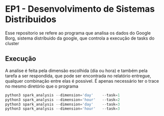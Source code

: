 # EP1 - Desenvolvimento de Sistemas Distribuidos
Esse repositorio se refere ao programa que analisa os dados do Google Borg, sistema distribuido da google,
que controla a execução de tasks do cluster

## Execução
A analise é feita pela dimensão escolhida (dia ou hora) e também pela tarefa a ser respondida,
que pode ser encontrada no relatório entregue, qualquer combinação entre elas é possivel.
É apenas necessário ter o trace no mesmo diretório que o programa


```python
python3 spark_analysis --dimension='day'    --task=1
python3 spark_analysis --dimension='hour'   --task=2
python3 spark_analysis --dimension='day'    --task=3
python3 spark_analysis --dimension='hour'   --task=3